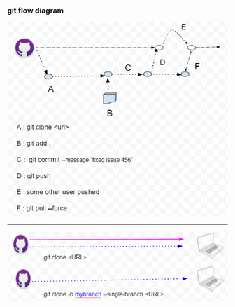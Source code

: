 ### git flow diagram

![git_flow_diagram](git-commit-push-flow-diagram.png)

---

![git_flow_diagram](clone-single-branch.png)
